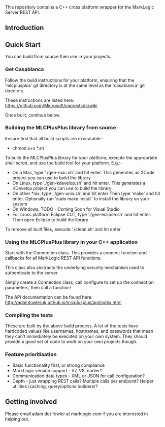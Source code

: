 This repository contains a C++ cross platform wrapper for the MarkLogic Server REST API.

## Introduction



## Quick Start

You can build from source then use in your projects.

### Get Casablanca

Follow the build instructions for your platform, ensuring that the 'mlcplusplus' git directory is at the same level as the 'casablanca' git directory.

These instructions are listed here: https://github.com/Microsoft/cpprestsdk/wiki

Once built, continue below.

### Building the MLCPlusPlus library from source

Ensure first that all build scripts are executable:-
- chmod u+x \*.sh

To build the MLCPlusPlus library for your platform, execute the appropriate shell script, and use the build tool
for your platform. E.g.:-

- On a Mac, type './gen-mac.sh' and hit enter. This generates an XCode project you can use to build the library
- On Linux, type './gen-kdevelop.sh' and hit enter. This generates a KDevelop project you can use to build the library
- On other \*nix, type './gen-unix.sh' and hit enter Then type 'make' and hit enter. Optionally run 'sudo make install' to install the library on your system
- On Windows, TODO - Coming Soon for Visual Studio
- For cross platform Eclipse CDT, type './gen-eclipse.sh' and hit enter. Then open Eclipse to build the library

To remove all built files, execute './clean.sh' and hit enter

### Using the MLCPlusPlus library in your C++ application

Start with the Connection class. This provides a connect function and callbacks for all MarkLogic REST API functions.

This class also abstracts the underlying security mechanism used to authenticate to the server.

Simply create a Connection class, call configure to set up the connection parameters, then call a function!

The API documentation can be found here: http://adamfowleruk.github.io/mlcplusplus/api/index.html

### Compiling the tests

These are built by the above build process. A lot of the tests have hardcoded values like usernames, hostnames, and
passwords that mean they can't immediately be executed on your own system. They should provide a good set of code to
work on your own projects though.

### Feature prioritisation

- Basic functionality first, or strong compliance
- MarkLogic version support - V7, V8, earlier?
- Communication data types - XML or JSON for call configuration?
- Depth - just wrapping REST calls? Multiple calls per endpoint? Helper utilities (caching, query/options builders)?


## Getting involved

Please email adam dot fowler at marklogic.com if you are interested in helping out.
